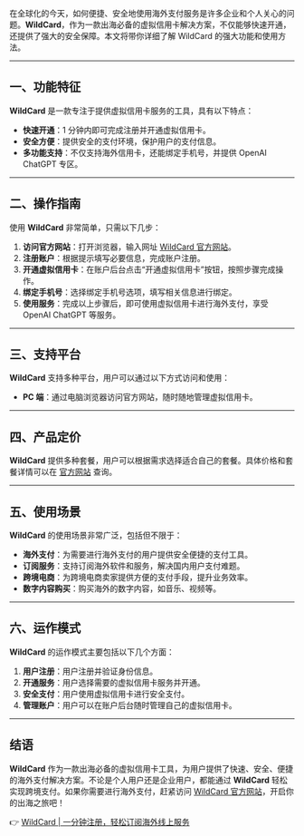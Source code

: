 在全球化的今天，如何便捷、安全地使用海外支付服务是许多企业和个人关心的问题。**WildCard**，作为一款出海必备的虚拟信用卡解决方案，不仅能够快速开通，还提供了强大的安全保障。本文将带你详细了解 WildCard 的强大功能和使用方法。

---

## 一、功能特征

**WildCard** 是一款专注于提供虚拟信用卡服务的工具，具有以下特点：

- **快速开通**：1 分钟内即可完成注册并开通虚拟信用卡。
- **安全方便**：提供安全的支付环境，保护用户的支付信息。
- **多功能支持**：不仅支持海外信用卡，还能绑定手机号，并提供 OpenAI ChatGPT 专区。

---

## 二、操作指南

使用 **WildCard** 非常简单，只需以下几步：

1. **访问官方网站**：打开浏览器，输入网址 [WildCard 官方网站](https://bit.ly/bewildcard)。
2. **注册账户**：根据提示填写必要信息，完成账户注册。
3. **开通虚拟信用卡**：在账户后台点击“开通虚拟信用卡”按钮，按照步骤完成操作。
4. **绑定手机号**：选择绑定手机号选项，填写相关信息进行绑定。
5. **使用服务**：完成以上步骤后，即可使用虚拟信用卡进行海外支付，享受 OpenAI ChatGPT 等服务。

---

## 三、支持平台

**WildCard** 支持多种平台，用户可以通过以下方式访问和使用：

- **PC 端**：通过电脑浏览器访问官方网站，随时随地管理虚拟信用卡。

---

## 四、产品定价

**WildCard** 提供多种套餐，用户可以根据需求选择适合自己的套餐。具体价格和套餐详情可以在 [官方网站](https://bit.ly/bewildcard) 查询。

---

## 五、使用场景

**WildCard** 的使用场景非常广泛，包括但不限于：

- **海外支付**：为需要进行海外支付的用户提供安全便捷的支付工具。
- **订阅服务**：支持订阅海外软件和服务，解决国内用户支付难题。
- **跨境电商**：为跨境电商卖家提供方便的支付手段，提升业务效率。
- **数字内容购买**：购买海外的数字内容，如音乐、视频等。

---

## 六、运作模式

**WildCard** 的运作模式主要包括以下几个方面：

1. **用户注册**：用户注册并验证身份信息。
2. **开通服务**：用户选择需要的虚拟信用卡服务并开通。
3. **安全支付**：用户使用虚拟信用卡进行安全支付。
4. **管理账户**：用户可以在账户后台随时管理自己的虚拟信用卡。

---

## 结语

**WildCard** 作为一款出海必备的虚拟信用卡工具，为用户提供了快速、安全、便捷的海外支付解决方案。不论是个人用户还是企业用户，都能通过 **WildCard** 轻松实现跨境支付。如果你需要进行海外支付，赶紧访问 [WildCard 官方网站](https://bit.ly/bewildcard)，开启你的出海之旅吧！

👉 [WildCard | 一分钟注册，轻松订阅海外线上服务](https://bit.ly/bewildcard)